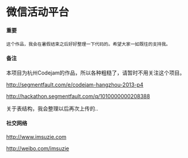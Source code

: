 微信活动平台
============ 

#### 重要

	这个作品，我会在暑假结束之后好好整理一下代码的。希望大家一如既往的支持我。


#### 备注

本项目为杭州Codejam的作品，所以各种粗糙了，请暂时不用关注这个项目。


http://segmentfault.com/e/codejam-hangzhou-2013-p4

http://hackathon.segmentfault.com/q/1010000000208388

关于表结构，我会整理以后再次上传的..

#### 社交网络

http://www.imsuzie.com

http://weibo.com/imsuzie

